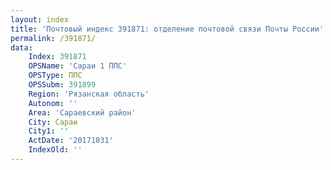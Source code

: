 ```yaml
---
layout: index
title: 'Почтовый индекс 391871: отделение почтовой связи Почты России'
permalink: /391871/
data:
    Index: 391871
    OPSName: 'Сараи 1 ППС'
    OPSType: ППС
    OPSSubm: 391899
    Region: 'Рязанская область'
    Autonom: ''
    Area: 'Сараевский район'
    City: Сараи
    City1: ''
    ActDate: '20171031'
    IndexOld: ''
---
```

